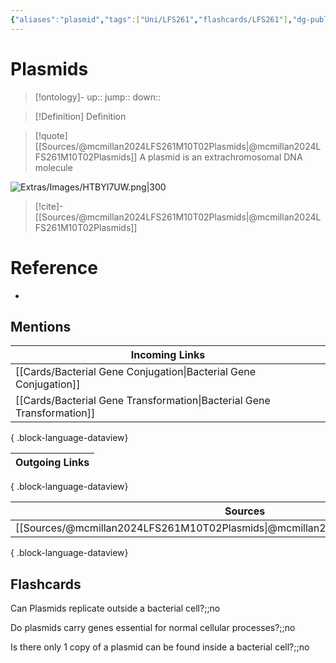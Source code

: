 ```yaml
---
{"aliases":"plasmid","tags":["Uni/LFS261","flashcards/LFS261"],"dg-publish":true,"permalink":"/cards/plasmids/","dgPassFrontmatter":true}
---
```


# Plasmids

> [!ontology]-
> up:: 
> jump:: 
> down:: 

> [!Definition] Definition
> 

> [!quote] [[Sources/@mcmillan2024LFS261M10T02Plasmids\|@mcmillan2024LFS261M10T02Plasmids]]
> A plasmid is an extrachromosomal DNA molecule

![Extras/Images/HTBYI7UW.png|300](/img/user/Extras/Images/HTBYI7UW.png)
> [!cite]-
> [[Sources/@mcmillan2024LFS261M10T02Plasmids\|@mcmillan2024LFS261M10T02Plasmids]]

# Reference
- 

## Mentions

| Incoming Links                                                            |
| ------------------------------------------------------------------------- |
| [[Cards/Bacterial Gene Conjugation\|Bacterial Gene Conjugation]]       |
| [[Cards/Bacterial Gene Transformation\|Bacterial Gene Transformation]] |

{ .block-language-dataview}

| Outgoing Links |
| -------------- |

{ .block-language-dataview}

| Sources                                                                             |
| ----------------------------------------------------------------------------------- |
| [[Sources/@mcmillan2024LFS261M10T02Plasmids\|@mcmillan2024LFS261M10T02Plasmids]] |

{ .block-language-dataview}

## Flashcards 

Can Plasmids replicate outside a bacterial cell?;;no

Do plasmids carry genes essential for normal cellular processes?;;no

Is there only 1 copy of a plasmid can be found inside a bacterial cell?;;no